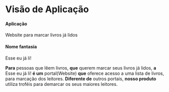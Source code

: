 # Visão de Aplicação

#### Aplicação
Website para marcar livros já lidos

#### Nome fantasia
Esse eu já li!

**Para** pessoas que lêem livros, 
**que** querem marcar seus livros já lidos, 
**a** Esse eu já li! **é um** portal(Website) 
**que** oferece acesso a uma lista de livros,
para marcação dos leitores. 
**Diferente de** outros portais, 
**nosso produto** utiliza troféis para 
demarcar os seus maiores leitores. 
